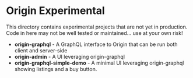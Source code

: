 # Origin Experimental

This directory contains experimental projects that are not yet in production.
Code in here may not be well tested or maintained... use at your own risk!

- **origin-graphql** - A GraphQL interface to Origin that can be run both client and server-side
- **origin-admin** - A UI leveraging origin-graphql
- **origin-graphql-simple-demo** - A minimal UI leveraging origin-graphql showing listings and a buy button.
